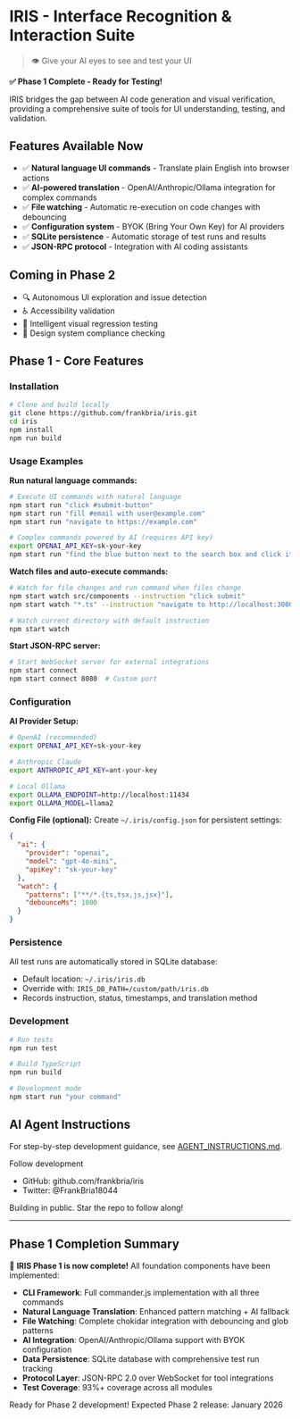 # IRIS - Interface Recognition & Interaction Suite

> 👁️ Give your AI eyes to see and test your UI

**✅ Phase 1 Complete - Ready for Testing!**

IRIS bridges the gap between AI code generation and visual verification, providing a comprehensive suite of tools for UI understanding, testing, and validation.

## Features Available Now

- ✅ **Natural language UI commands** - Translate plain English into browser actions
- ✅ **AI-powered translation** - OpenAI/Anthropic/Ollama integration for complex commands
- ✅ **File watching** - Automatic re-execution on code changes with debouncing
- ✅ **Configuration system** - BYOK (Bring Your Own Key) for AI providers
- ✅ **SQLite persistence** - Automatic storage of test runs and results
- ✅ **JSON-RPC protocol** - Integration with AI coding assistants

## Coming in Phase 2

- 🔍 Autonomous UI exploration and issue detection
- ♿ Accessibility validation
- 📸 Intelligent visual regression testing
- 🎨 Design system compliance checking

## Phase 1 - Core Features

### Installation

```bash
# Clone and build locally
git clone https://github.com/frankbria/iris.git
cd iris
npm install
npm run build
```

### Usage Examples

**Run natural language commands:**
```bash
# Execute UI commands with natural language
npm start run "click #submit-button"
npm start run "fill #email with user@example.com"
npm start run "navigate to https://example.com"

# Complex commands powered by AI (requires API key)
export OPENAI_API_KEY=sk-your-key
npm start run "find the blue button next to the search box and click it"
```

**Watch files and auto-execute commands:**
```bash
# Watch for file changes and run command when files change
npm start watch src/components --instruction "click submit"
npm start watch "*.ts" --instruction "navigate to http://localhost:3000"

# Watch current directory with default instruction
npm start watch
```

**Start JSON-RPC server:**
```bash
# Start WebSocket server for external integrations
npm start connect
npm start connect 8080  # Custom port
```

### Configuration

**AI Provider Setup:**
```bash
# OpenAI (recommended)
export OPENAI_API_KEY=sk-your-key

# Anthropic Claude
export ANTHROPIC_API_KEY=ant-your-key

# Local Ollama
export OLLAMA_ENDPOINT=http://localhost:11434
export OLLAMA_MODEL=llama2
```

**Config File (optional):**
Create `~/.iris/config.json` for persistent settings:
```json
{
  "ai": {
    "provider": "openai",
    "model": "gpt-4o-mini",
    "apiKey": "sk-your-key"
  },
  "watch": {
    "patterns": ["**/*.{ts,tsx,js,jsx}"],
    "debounceMs": 1000
  }
}
```

### Persistence

All test runs are automatically stored in SQLite database:
- Default location: `~/.iris/iris.db`
- Override with: `IRIS_DB_PATH=/custom/path/iris.db`
- Records instruction, status, timestamps, and translation method

### Development

```bash
# Run tests
npm run test

# Build TypeScript
npm run build

# Development mode
npm start run "your command"
```

## AI Agent Instructions

For step-by-step development guidance, see [AGENT_INSTRUCTIONS.md](AGENT_INSTRUCTIONS.md).

Follow development
- GitHub: github.com/frankbria/iris
- Twitter: @FrankBria18044

Building in public. Star the repo to follow along!

---

## Phase 1 Completion Summary

🎉 **IRIS Phase 1 is now complete!** All foundation components have been implemented:

- **CLI Framework**: Full commander.js implementation with all three commands
- **Natural Language Translation**: Enhanced pattern matching + AI fallback
- **File Watching**: Complete chokidar integration with debouncing and glob patterns
- **AI Integration**: OpenAI/Anthropic/Ollama support with BYOK configuration
- **Data Persistence**: SQLite database with comprehensive test run tracking
- **Protocol Layer**: JSON-RPC 2.0 over WebSocket for tool integrations
- **Test Coverage**: 93%+ coverage across all modules

Ready for Phase 2 development! Expected Phase 2 release: January 2026
